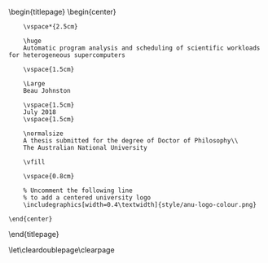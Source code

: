 <!-- 
This is the Latex-heavy title page. 
-->

\begin{titlepage}
    \begin{center}

        \vspace*{2.5cm}

        \huge
        Automatic program analysis and scheduling of scientific workloads for heterogeneous supercomputers

        \vspace{1.5cm}

        \Large
        Beau Johnston
        
        \vspace{1.5cm}
        July 2018
        \vspace{1.5cm}

        \normalsize
        A thesis submitted for the degree of Doctor of Philosophy\\
        The Australian National University

        \vfill

        \vspace{0.8cm}

        % Uncomment the following line
        % to add a centered university logo
        \includegraphics[width=0.4\textwidth]{style/anu-logo-colour.png}
        
    \end{center}
\end{titlepage}

\let\cleardoublepage\clearpage

